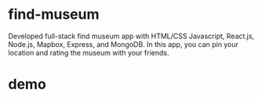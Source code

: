 # find-museum
Developed full-stack find museum app with HTML/CSS Javascript, React.js, Node.js, Mapbox, Express, and MongoDB. 
In this app, you can pin your location and rating the museum with your friends.

# demo
